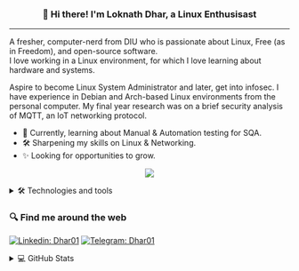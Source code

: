 <h3 align="center">👋 Hi there! I'm Loknath Dhar, a Linux Enthusisast</h3>

<!--
<p align="center">
  <a href="dhar01.github.io">Website</a> •
  <a href="https://twitter.com/LoknathDhar01">Twitter</a>
</p>
-->

- - -

A fresher, computer-nerd from DIU who is passionate about Linux, Free (as in Freedom), and open-source software.<br> 
I love working in a Linux environment, for which I love learning about hardware and systems.


Aspire to become Linux System Administrator and later, get into infosec. I have experience in Debian and Arch-based Linux environments from the personal computer. My final year research was on a brief security analysis of MQTT, an IoT networking protocol.

- 🌱 Currently, learning about Manual & Automation testing for SQA.<br>
- 🛠 Sharpening my skills on Linux & Networking.<br>
- ✨ Looking for opportunities to grow.

<p align="center">
  <img src="https://quotes-github-readme.vercel.app/api?type=vertical&theme=dark"/>
</p>


<details>
  
  <summary> 🛠 Technologies and tools </summary>
  
### Programming Languages
    
  ![Python](https://img.shields.io/badge/-Python-grey?logo=Python&logoColor=red&style=flat&logowidth=200)
  ![Java](https://img.shields.io/badge/-Java-grey?logo=Java&logoColor=red&style=flat&logowidth=200)
  ![C++](https://img.shields.io/badge/-C++-grey?logo=cplusplus&logoColor=red&style=flat&logowidth=200)
  ![Bash](https://img.shields.io/badge/-Bash-grey?logo=GNU-Bash&logoColor=red&style=flat&logowidth=200)
  ![Markdown](https://img.shields.io/badge/-Markdown-grey?logo=Markdown&logoColor=red&style=flat&logowidth=200)
 
  
### Operating Systems
 
  ![Linux](https://img.shields.io/badge/-Linux-grey?logo=Linux&logoColor=white&style=flat&logowidth=200) 
  ![Pop!_OS](https://img.shields.io/badge/-Pop!__OS-grey?logo=Pop!_OS&logoColor=white&style=flat&logowidth=200)
  ![Kali Linux](https://img.shields.io/badge/-Kali%20Linux-grey?logo=Kali-Linux&logoColor=white&style=flat&logowidth=200)
  ![Manjaro](https://img.shields.io/badge/-Manjaro-grey?logo=Manjaro&logoColor=white&style=flat&logowidth=200)
 
### Version Control
  ![Git](https://img.shields.io/badge/-Git-grey?logo=Git&logoColor=red&style=flat&logowidth=200)
  ![GitHub](https://img.shields.io/badge/-GitHub-grey?logo=GitHub&logoColor=red&style=flat&logowidth=200)
  
### Database Management
  ![SQLite](https://img.shields.io/badge/-SQLite-grey?logo=SQLite&logoColor=white&style=plastic&logowidth=200)
  ![MySQL](https://img.shields.io/badge/-MySQL-grey?logo=MySQL&logoColor=white&style=plastic&logowidth=200)
  

### Tools
  ![Visual Studio Code](https://img.shields.io/badge/-Visual%20Studio%20Code-grey?logo=Visual-Studio-Code&logoColor=red&style=flat&logowidth=200)
  ![NeoVim](https://img.shields.io/badge/-NeoVim-grey?logo=NeoVim&logoColor=red&style=flat&logowidth=200)
  ![Nano](https://img.shields.io/badge/-Nano-grey?logo=Nano&logoColor=red&style=flat&logowidth=200)

  
  

  
</details>

### 🔍 Find me around the web

[![Linkedin: Dhar01](https://img.shields.io/badge/-Dhar01-0e76a8?style=flat-square&logo=Linkedin&logoColor=white&link=https://www.linkedin.com/in/dhar01/)](https://www.linkedin.com/in/dhar01/)
[![Telegram: Dhar01](https://img.shields.io/badge/-Dhar01-0088cc?style=social&logo=Telegram&logoColor=white&link=https://t.me/Dhar01)](https://t.me/Dhar01)
              
<!--
[![GitHub Ghazi](https://img.shields.io/github/followers/gkhan205?label=follow&style=social)](https://github.com/gkhan205)
![YouTube Channel Subscribers](https://img.shields.io/youtube/channel/subscribers/UCio7gIFilw6wsgbTZAVOBrg?style=social)
![YouTube Channel Views](https://img.shields.io/youtube/channel/views/UCio7gIFilw6wsgbTZAVOBrg?style=social)
![Twitter Follow](https://img.shields.io/twitter/follow/codewithghazi?style=social)
-->

<details>
  <summary> 💻 GitHub Stats </summary>
  <br/>

[![Top Langs](https://github-readme-stats.vercel.app/api/top-langs/?username=dhar01&layout=compact&theme=dark)](https://github.com/anuraghazra/github-readme-stats)
[![Anurag's GitHub stats](https://github-readme-stats.vercel.app/api?username=dhar01&theme=merko&show_icons=true)](https://github.com/anuraghazra/github-readme-stats)
  
</details>

<!--
**Dhar01/Dhar01** is a ✨ _special_ ✨ repository because its `README.md` (this file) appears on your GitHub profile.

Here are some ideas to get you started:

- 🔭 I’m currently working on ...
- 🌱 I’m currently learning ...
- 👯 I’m looking to collaborate on ...
- 🤔 I’m looking for help with ...
- 💬 Ask me about ...
- 📫 How to reach me: ...
- 😄 Pronouns: ...
- ⚡ Fun fact: ...
-->


